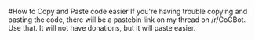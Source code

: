 #How to Copy and Paste code easier
If you're having trouble copying and pasting the code, there will be a pastebin link on my thread on /r/CoCBot. Use that. It will not have donations, but it will paste easier.
